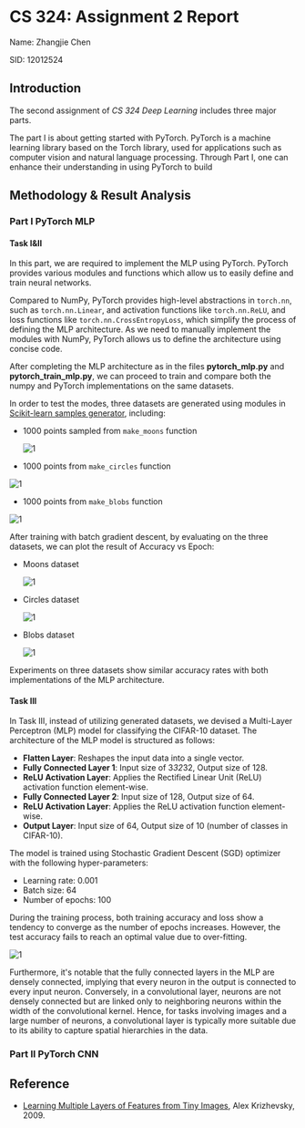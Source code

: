 # CS 324: Assignment 2 Report

Name: Zhangjie Chen

SID: 12012524

## Introduction

The second assignment of *CS 324 Deep Learning* includes three major parts.

The part I is about getting started with PyTorch. PyTorch is a machine learning library based on the Torch library, used for applications such as computer vision and natural language processing. Through Part I, one can enhance their understanding in using PyTorch to build 

## Methodology & Result Analysis

### Part I PyTorch MLP

#### Task I&II

In this part, we are required to implement the MLP using PyTorch. PyTorch provides various modules and functions which allow us to easily define and train neural networks.

Compared to NumPy, PyTorch provides high-level abstractions in `torch.nn`, such as `torch.nn.Linear`, and activation functions like `torch.nn.ReLU`, and loss functions like `torch.nn.CrossEntropyLoss`, which simplify the process of defining the MLP architecture. As we need to manually implement the modules with NumPy, PyTorch allows us to define the architecture using concise code.

After completing the MLP architecture as in the files **pytorch_mlp.py** and **pytorch_train_mlp.py**, we can proceed to train and compare both the numpy and PyTorch implementations on the same datasets. 

In order to test the modes, three datasets are generated using modules in [Scikit-learn samples generator](https://scikit-learn.org/stable/modules/classes.html#samples-generator), including:

* 1000 points sampled from `make_moons` function

  ![1](pics/moon.png)

* 1000 points from `make_circles` function

![1](pics/circ.png)

* 1000 points from `make_blobs` function

![1](pics/blobs.png)

After training with batch gradient descent, by evaluating on the three datasets, we can plot the result of Accuracy vs Epoch:

* Moons dataset

  ![1](pics/1.png)

* Circles dataset

  ![1](pics/2.png)

* Blobs dataset

  ![1](pics/3.png)

Experiments on three datasets show similar accuracy rates with both implementations of the MLP architecture.

#### Task III

In Task III, instead of utilizing generated datasets, we devised a Multi-Layer Perceptron (MLP) model for classifying the CIFAR-10 dataset. The architecture of the MLP model is structured as follows:

- **Flatten Layer**: Reshapes the input data into a single vector.
- **Fully Connected Layer 1**: Input size of 3*32*32, Output size of 128.
- **ReLU Activation Layer**: Applies the Rectified Linear Unit (ReLU) activation function element-wise.
- **Fully Connected Layer 2**: Input size of 128, Output size of 64.
- **ReLU Activation Layer**: Applies the ReLU activation function element-wise.
- **Output Layer**: Input size of 64, Output size of 10 (number of classes in CIFAR-10).

The model is trained using Stochastic Gradient Descent (SGD) optimizer with the following hyper-parameters:

- Learning rate: 0.001
- Batch size: 64
- Number of epochs: 100

During the training process, both training accuracy and loss show a tendency to converge as the number of epochs increases. However, the test accuracy fails to reach an optimal value due to over-fitting.

![1](pics/4.png)

Furthermore, it's notable that the fully connected layers in the MLP are densely connected, implying that every neuron in the output is connected to every input neuron. Conversely, in a convolutional layer, neurons are not densely connected but are linked only to neighboring neurons within the width of the convolutional kernel. Hence, for tasks involving images and a large number of neurons, a convolutional layer is typically more suitable due to its ability to capture spatial hierarchies in the data.



### Part II PyTorch CNN





## Reference

- [Learning Multiple Layers of Features from Tiny Images](https://www.cs.toronto.edu/~kriz/learning-features-2009-TR.pdf), Alex Krizhevsky, 2009.
